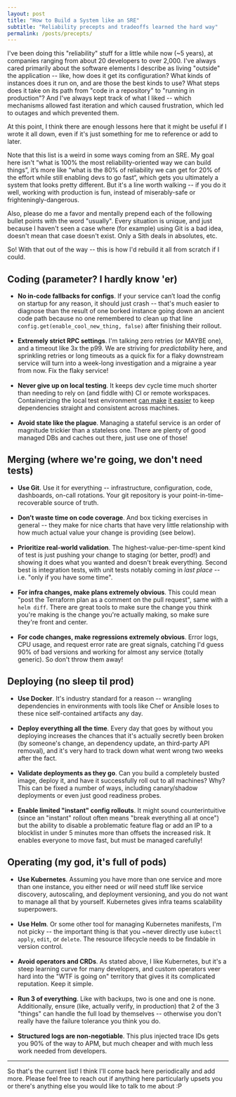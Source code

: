 ```yaml
---
layout: post
title: "How to Build a System like an SRE"
subtitle: "Reliability precepts and tradeoffs learned the hard way"
permalink: /posts/precepts/
---
```


I've been doing this "reliability" stuff for a little while now (~5 years), at companies ranging from about 20 developers to over 2,000. I've always cared primarily about the software elements I describe as living "outside" the application -- like, how does it get its configuration? What kinds of instances does it run on, and are those the best kinds to use? What steps does it take on its path from "code in a repository" to "running in production"? And I've always kept track of what I liked -- which mechanisms allowed fast iteration and which caused frustration, which led to outages and which prevented them.

At this point, I think there are enough lessons here that it might be useful if I wrote it all down, even if it's just something for me to reference or add to later.

Note that this list is a weird in some ways coming from an SRE. My goal here isn't “what is 100% the most reliability-oriented way we can build things”, it’s more like “what is the 80% of reliability we can get for 20% of the effort while still enabling devs to go fast“, which gets you ultimately a system that looks pretty different. But it's a line worth walking -- if you do it well, working with production is fun, instead of miserably-safe or frighteningly-dangerous.

Also, please do me a favor and mentally prepend each of the following bullet points with the word "usually". Every situation is unique, and just because I haven't seen a case where (for example) using Git is a bad idea, doesn't mean that case doesn't exist. Only a Sith deals in absolutes, etc.

So! With that out of the way -- this is how I'd rebuild it all from scratch if I could.

## Coding (parameter? I hardly know 'er)

- **No in-code fallbacks for configs**. If your service can’t load the config on startup for any reason, it should just crash -- that's much easier to diagnose than the result of one borked instance going down an ancient code path because no one remembered to clean up that line `config.get(enable_cool_new_thing, false)` after finishing their rollout.<br/><br/>
- **Extremely strict RPC settings**. I'm talking zero retries (or MAYBE one), and a timeout like 3x the p99. We are striving for _predictability_ here, and sprinkling retries or long timeouts as a quick fix for a flaky downstream service will turn into a week-long investigation and a migraine a year from now. Fix the flaky service!<br/><br/>
- **Never give up on local testing**. It keeps dev cycle time much shorter than needing to rely on (and fiddle with) CI or remote workspaces. Containerizing the local test environment [can make](https://github.com/stepchowfun/toast) [it easier](https://earthly.dev/) to keep dependencies straight and consistent across machines.<br/><br/>
- **Avoid state like the plague**. Managing a stateful service is an order of magnitude trickier than a stateless one. There are plenty of good managed DBs and caches out there, just use one of those!<br/>

## Merging (where we're going, we don't need tests)

- **Use Git**. Use it for everything -- infrastructure, configuration, code, dashboards, on-call rotations. Your git repository is your point-in-time-recoverable source of truth.<br/><br/>
- **Don’t waste time on code coverage**. And box ticking exercises in general -- they make for nice charts that have very little relationship with how much actual value your change is providing (see below).<br/><br/>
- **Prioritize real-world validation**. The highest-value-per-time-spent kind of test is just pushing your change to staging (or better, prod!) and showing it does what you wanted and doesn't break everything. Second best is integration tests, with unit tests notably coming in _last place_ -- i.e. "only if you have some time".<br/><br/>
- **For infra changes, make plans extremely obvious**. This could mean "post the Terraform plan as a comment on the pull request", same with a `helm diff`. There are great tools to make sure the change you think you're making is the change you're actually making, so make sure they're front and center.<br/><br/>
- **For code changes, make regressions extremely obvious**. Error logs, CPU usage, and request error rate are great signals, catching I'd guess 90% of bad versions and working for almost any service (totally generic). So don't throw them away!<br/>

## Deploying (no sleep til prod)

- **Use Docker**. It's industry standard for a reason -- wrangling dependencies in environments with tools like Chef or Ansible loses to these nice self-contained artifacts any day.<br/><br/>
- **Deploy everything all the time**. Every day that goes by without you deploying increases the chances that it's actually secretly been broken (by someone's change, an dependency update, an third-party API removal), and it's very hard to track down what went wrong two weeks after the fact.<br/><br/>
- **Validate deployments as they go**. Can you build a completely busted image, deploy it, and have it successfully roll out to all machines? Why? This can be fixed a number of ways, including canary/shadow deployments or even just good readiness probes.<br/><br/>
- **Enable limited "instant" config rollouts**. It might sound counterintuitive (since an "instant" rollout often means "break everything all at once") but the ability to disable a problematic feature flag or add an IP to a blocklist in under 5 minutes more than offsets the increased risk. It enables everyone to move fast, but must be managed carefully!<br/>

## Operating (my god, it's full of pods)

- **Use Kubernetes**. Assuming you have more than one service and more than one instance, you either need or _will_ need stuff like service discovery, autoscaling, and deployment versioning, and you do not want to manage all that by yourself. Kubernetes gives infra teams scalability superpowers.<br/><br/>
- **Use Helm**. Or some other tool for managing Kubernetes manifests, I'm not picky -- the important thing is that you ~never directly use `kubectl apply`, `edit`, or `delete`. The resource lifecycle needs to be findable in version control.<br/><br/>
- **Avoid operators and CRDs**. As stated above, I like Kubernetes, but it's a steep learning curve for many developers, and custom operators veer hard into the "WTF is going on" territory that gives it its complicated reputation. Keep it simple.<br/><br/>
- **Run 3 of everything**. Like with backups, two is one and one is none. Additionally, ensure (like, actually verify, in production) that 2 of the 3 "things" can handle the full load by themselves -- otherwise you don't really have the failure tolerance you think you do.<br/><br/>
- **Structured logs are non-negotiable**. This plus injected trace IDs gets you 90% of the way to APM, but much cheaper and with much less work needed from developers.<br/>

---

So that's the current list! I think I'll come back here periodically and add more. Please feel free to reach out if anything here particularly upsets you or there's anything else you would like to talk to me about :P
